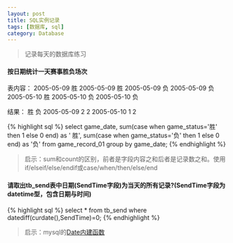 ```yaml
---
layout: post
title: SQL实例记录
tags: [数据库, sql]
category: Database
---
```


> 记录每天的数据库练习

#### 按日期统计一天赛事胜负场次

表内容：
2005-05-09 胜
2005-05-09 胜
2005-05-09 负
2005-05-09 负
2005-05-10 胜
2005-05-10 负
2005-05-10 负

结果：
           胜 负
2005-05-09 2 2
2005-05-10 1 2

{% highlight sql %}
select game_date, sum(case when game_status='胜' then 1 else 0 end) as ' 胜', sum(case when game_status='负' then 1 else 0 end) as '负' from game_record_01 group by game_date;
{% endhighlight %}

> 启示：sum和count的区别，前者是字段内容之和后者是记录数之和。使用if/elseif/else/endif或case/when/then/else/end

#### 请取出tb_send表中日期(SendTime字段)为当天的所有记录?(SendTime字段为datetime型，包含日期与时间)

{% highlight sql %}
select * from tb_send where datediff(curdate(),SendTime)=0;
{% endhighlight %}

> 启示：mysql的[Date内建函数](http://www.w3school.com.cn/sql/sql_dates.asp)